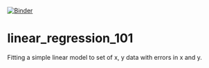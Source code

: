 [![Binder](https://mybinder.org/badge_logo.svg)](https://mybinder.org/v2/gh/skerryvore/linear_regression_101/master?filepath=https%3A%2F%2Fgithub.com%2Fskerryvore%2Flinear_regression_101%2Fblob%2Fmaster%2Flinear_regression.ipynb)

# linear_regression_101
Fitting a simple linear model to set of x, y data with errors in x and y.
